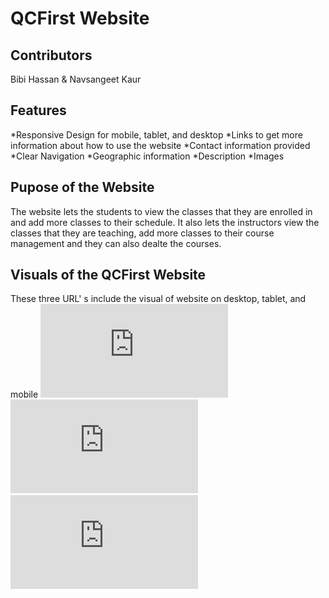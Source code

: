 # QCFirst Website

## Contributors
Bibi Hassan & Navsangeet Kaur

## Features
*Responsive Design for mobile, tablet, and desktop
*Links to get more information about how to use the website
*Contact information provided
*Clear Navigation
*Geographic information
*Description
*Images



## Pupose of the Website
The website lets the students to view the classes that they are enrolled in and add more classes to their schedule.
It also lets the instructors view the classes that they are teaching, add more classes to their course management and they can also dealte the courses.





## Visuals of the QCFirst Website
These three URL' s include the visual of website on desktop, tablet, and mobile
![alt text](https://github.com/bhassan6621/qcfirst/blob/main/QCFirst_UI-UX/Desktop_UI_UX.pdf)
![alt text](https://github.com/bhassan6621/qcfirst/blob/main/QCFirst_UI-UX/Tablet_UI:UX.pdf)
![alt text](https://github.com/bhassan6621/qcfirst/blob/main/QCFirst_UI-UX/Mobile_UI_UX.pdf)
